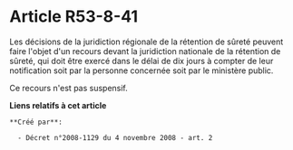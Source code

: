 # Article R53-8-41

Les décisions de la juridiction régionale de la rétention de sûreté peuvent faire l'objet d'un recours devant la juridiction
nationale de la rétention de sûreté, qui doit être exercé dans le délai de dix jours à compter de leur notification soit par
la personne concernée soit par le ministère public. 

Ce recours n'est pas suspensif.

**Liens relatifs à cet article**

	**Créé par**:

	  - Décret n°2008-1129 du 4 novembre 2008 - art. 2
